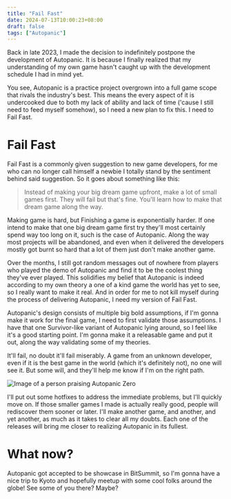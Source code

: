 ```yaml
---
title: "Fail Fast"
date: 2024-07-13T10:00:23+08:00
draft: false
tags: ["Autopanic"]
---
```


Back in late 2023, I made the decision to indefinitely postpone the development of Autopanic. It is because I finally realized that my understanding of my own game hasn't caught up with the development schedule I had in mind yet.

You see, Autopanic is a practice project overgrown into a full game scope that rivals the industry's best. This means the every aspect of it is undercooked due to both my lack of ability and lack of time ('cause I still need to feed myself somehow), so I need a new plan to fix this. I need to Fail Fast.

# Fail Fast

Fail Fast is a commonly given suggestion to new game developers, for me who can no longer call himself a newbie I totally stand by the sentiment behind said suggestion. So it goes about something like this:

> Instead of making your big dream game upfront, make a lot of small games first. They will fail but that's fine. You'll learn how to make that dream game along the way.

Making game is hard, but Finishing a game is exponentially harder. If one intend to make that one big dream game first try they'll most certainly spend way too long on it, such is the case of Autopanic. Along the way most projects will be abandoned, and even when it delivered the developers mostly got burnt so hard that a lot of them just don't make another game.

Over the months, I still got random messages out of nowhere from players who played the demo of Autopanic and find it to be the coolest thing they've ever played. This solidifies my belief that Autopanic is indeed according to my own theory a one of a kind game the world has yet to see, so I really want to make it real. And in order for me to not kill myself during the process of delivering Autopanic, I need my version of Fail Fast.

Autopanic's design consists of multiple big bold assumptions, if I'm gonna make it work for the final game, I need to first validate those assumptions. I have that one Survivor-like variant of Autopanic lying around, so I feel like it's a good starting point. I'm gonna make it a releasable game and put it out, along the way validating some of my theories.

It'll fail, no doubt it'll fail miserably. A game from an unknown developer, even if it is the best game in the world (which it's definitely not), no one will see it. But some will, and they'll help me know if I'm on the right path.

![Image of a person praising Autopanic Zero](/images/posts/autopanic-devlog/0025/0001.png "How in the world did they find my game and I'm really grateful")

I'll put out some hotfixes to address the immediate problems, but I'll quickly move on. If those smaller games I made is actually really good, people will rediscover them sooner or later. I'll make another game, and another, and yet another, as much as it takes to clear all my doubts. Each one of the releases will bring me closer to realizing Autopanic in its fullest.

# What now?

Autopanic got accepted to be showcase in BitSummit, so I'm gonna have a nice trip to Kyoto and hopefully meetup with some cool folks around the globe! See some of you there? Maybe?